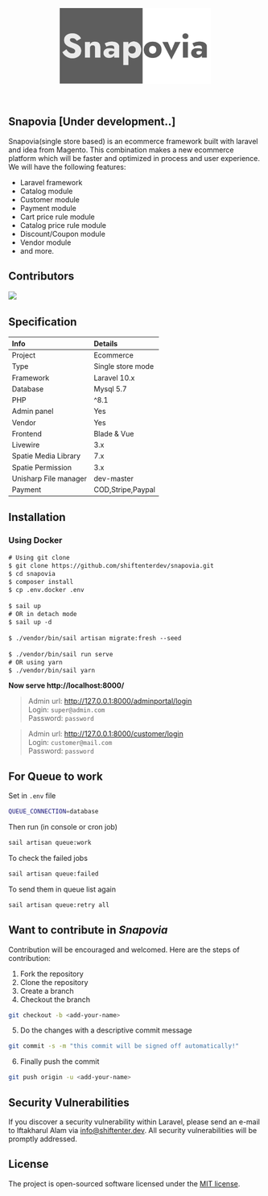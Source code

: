 <p align="center"><img src="https://github.com/shiftenterdev/butikshop/blob/master/public/snapovia.png?raw=true" width="300"></p>

<p align="center">
<a href="https://travis-ci.org/shiftenterdev/butikshop"><img src="https://travis-ci.org/shiftenterdev/butikshop.svg?branch=master" alt=""></a>
<a href="https://img.shields.io/github/issues/shiftenterdev/butikshop"><img src="https://img.shields.io/github/issues/shiftenterdev/butikshop" alt=""></a>
<a href="https://img.shields.io/badge/Development-onprogress-orange"><img src="https://img.shields.io/badge/Development-onprogress-orange" alt=""></a>
</p>

## Snapovia [Under development..]

Snapovia(single store based) is an ecommerce framework built with laravel and idea from Magento. This combination makes a new ecommerce platform which will be faster and optimized in process and user experience. 
We will have the following features:

- Laravel framework
- Catalog module
- Customer module
- Payment module
- Cart price rule module
- Catalog price rule module
- Discount/Coupon module
- Vendor module
- and more.

## Contributors

<a href="https://github.com/shiftenterdev/snapovia/graphs/contributors">
  <img src="https://contributors-img.web.app/image?repo=shiftenterdev/butikshop" />
</a>

## Specification

| Info                  | Details           |
|:----------------------|:------------------|
| Project               | Ecommerce         |
| Type                  | Single store mode |
| Framework             | Laravel 10.x      |
| Database              | Mysql 5.7         |
| PHP                   | ^8.1              |
| Admin panel           | Yes               |
| Vendor                | Yes               |
| Frontend              | Blade & Vue       |
| Livewire              | 3.x               |
| Spatie Media Library  | 7.x               |
| Spatie Permission     | 3.x               |
| Unisharp File manager | dev-master        |
| Payment               | COD,Stripe,Paypal |

## Installation

### Using Docker
```shell script
# Using git clone
$ git clone https://github.com/shiftenterdev/snapovia.git
$ cd snapovia
$ composer install
$ cp .env.docker .env

$ sail up
# OR in detach mode
$ sail up -d

$ ./vendor/bin/sail artisan migrate:fresh --seed

$ ./vendor/bin/sail run serve
# OR using yarn
$ ./vendor/bin/sail yarn
```
**Now serve http://localhost:8000/**

> Admin url: http://127.0.0.1:8000/adminportal/login \
> Login: `super@admin.com` \
> Password: `password`

> Admin url: http://127.0.0.1:8000/customer/login \
> Login: `customer@mail.com` \
> Password: `password`

## For Queue to work
Set in `.env` file
```sh
QUEUE_CONNECTION=database
```
Then run (in console or cron job)
```sh
sail artisan queue:work
```
To check the failed jobs
```sh
sail artisan queue:failed 
``` 
To send them in queue list again
```sh
sail artisan queue:retry all 
```


## Want to contribute in *Snapovia*

Contribution will be encouraged and welcomed. Here are the steps of contribution:

1. Fork the repository
2. Clone the repository
3. Create a branch
4. Checkout the branch

```sh
git checkout -b <add-your-name>
```
5. Do the changes with a descriptive commit message
```sh
git commit -s -m "this commit will be signed off automatically!"
```
6. Finally push the commit
```sh
git push origin -u <add-your-name>
```


## Security Vulnerabilities

If you discover a security vulnerability within Laravel, please send an e-mail to Iftakharul Alam via [info@shiftenter.dev](mailto:info@shiftenter.dev). All security vulnerabilities will be promptly addressed.

## License

The project is open-sourced software licensed under the [MIT license](https://opensource.org/licenses/MIT).
